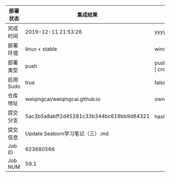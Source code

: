 部署状态 | 集成结果 | 参考值
---|---|---
完成时间 | 2019-12-11 21:53:26 | yyyy-mm-dd hh:mm:ss
部署环境 | linux + stable | window \| linux + stable
部署类型 | push | push \| pull_request \| api \| cron
启用Sudo | true | false \| true
仓库地址 | weiqingcai/weiqingcai.github.io | owner_name/repo_name
提交分支 | 5ac3b5a8abff2d45281c33b344bc619bb9d84321 | hash 16位
提交信息 | Update Seaborn学习笔记（三）.md |
Job ID   | 623680566 |
Job NUM  | 59.1 |
